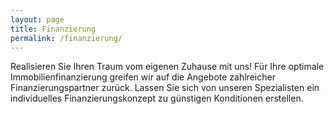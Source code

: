 ```yaml
---
layout: page
title: Finanzierung
permalink: /finanzierung/
---
```


Realisieren Sie Ihren Traum vom eigenen Zuhause mit uns! Für Ihre optimale Immobilienfinanzierung greifen wir auf die Angebote zahlreicher Finanzierungspartner zurück. Lassen Sie sich von unseren Spezialisten ein individuelles Finanzierungskonzept zu günstigen Konditionen erstellen.
